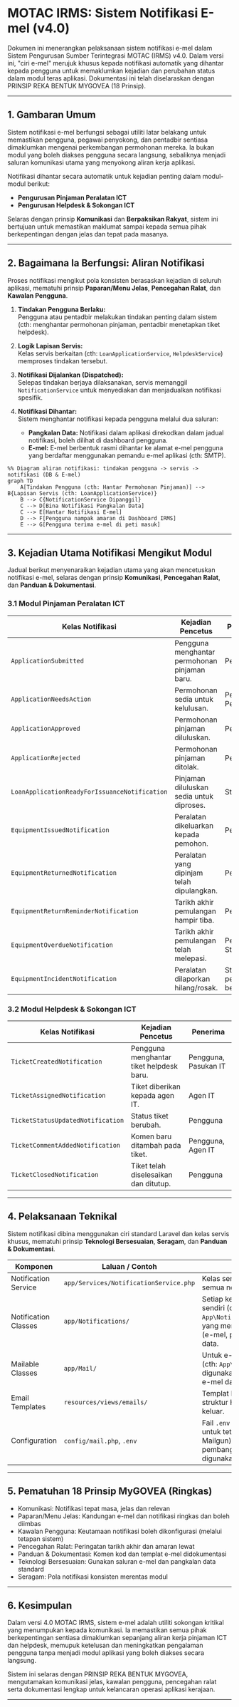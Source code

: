 # MOTAC IRMS: Sistem Notifikasi E-mel (v4.0)

Dokumen ini menerangkan pelaksanaan sistem notifikasi e-mel dalam Sistem Pengurusan Sumber Terintegrasi MOTAC (IRMS) v4.0. Dalam versi ini, "ciri e-mel" merujuk khusus kepada notifikasi automatik yang dihantar kepada pengguna untuk memaklumkan kejadian dan perubahan status dalam modul teras aplikasi. Dokumentasi ini telah diselaraskan dengan PRINSIP REKA BENTUK MYGOVEA (18 Prinsip).
<!-- Komentar: Dokumen ini memberi fokus kepada prinsip Komunikasi, Paparan/Menu Jelas, Pencegahan Ralat, dan Panduan & Dokumentasi. -->

---

## 1. Gambaran Umum

Sistem notifikasi e-mel berfungsi sebagai utiliti latar belakang untuk memastikan pengguna, pegawai penyokong, dan pentadbir sentiasa dimaklumkan mengenai perkembangan permohonan mereka. Ia bukan modul yang boleh diakses pengguna secara langsung, sebaliknya menjadi saluran komunikasi utama yang menyokong aliran kerja aplikasi.

Notifikasi dihantar secara automatik untuk kejadian penting dalam modul-modul berikut:

- **Pengurusan Pinjaman Peralatan ICT**
- **Pengurusan Helpdesk & Sokongan ICT**

Selaras dengan prinsip **Komunikasi** dan **Berpaksikan Rakyat**, sistem ini bertujuan untuk memastikan maklumat sampai kepada semua pihak berkepentingan dengan jelas dan tepat pada masanya.

---

## 2. Bagaimana Ia Berfungsi: Aliran Notifikasi

Proses notifikasi mengikut pola konsisten berasaskan kejadian di seluruh aplikasi, mematuhi prinsip **Paparan/Menu Jelas**, **Pencegahan Ralat**, dan **Kawalan Pengguna**.

1. **Tindakan Pengguna Berlaku:**  
   Pengguna atau pentadbir melakukan tindakan penting dalam sistem (cth: menghantar permohonan pinjaman, pentadbir menetapkan tiket helpdesk).

2. **Logik Lapisan Servis:**  
   Kelas servis berkaitan (cth: `LoanApplicationService`, `HelpdeskService`) memproses tindakan tersebut.

3. **Notifikasi Dijalankan (Dispatched):**  
   Selepas tindakan berjaya dilaksanakan, servis memanggil `NotificationService` untuk menyediakan dan menjadualkan notifikasi spesifik.

4. **Notifikasi Dihantar:**  
   Sistem menghantar notifikasi kepada pengguna melalui dua saluran:
   - **Pangkalan Data:** Notifikasi dalam aplikasi direkodkan dalam jadual notifikasi, boleh dilihat di dashboard pengguna.
   - **E-mel:** E-mel berbentuk rasmi dihantar ke alamat e-mel pengguna yang berdaftar menggunakan pemandu e-mel aplikasi (cth: SMTP).

```mermaid
%% Diagram aliran notifikasi: tindakan pengguna -> servis -> notifikasi (DB & E-mel)
graph TD
    A[Tindakan Pengguna (cth: Hantar Permohonan Pinjaman)] --> B{Lapisan Servis (cth: LoanApplicationService)}
    B --> C{NotificationService Dipanggil}
    C --> D[Bina Notifikasi Pangkalan Data]
    C --> E[Hantar Notifikasi E-mel]
    D --> F[Pengguna nampak amaran di Dashboard IRMS]
    E --> G[Pengguna terima e-mel di peti masuk]
```

---

## 3. Kejadian Utama Notifikasi Mengikut Modul

Jadual berikut menyenaraikan kejadian utama yang akan mencetuskan notifikasi e-mel, selaras dengan prinsip **Komunikasi**, **Pencegahan Ralat**, dan **Panduan & Dokumentasi**.

### 3.1 Modul Pinjaman Peralatan ICT

| Kelas Notifikasi                              | Kejadian Pencetus                              | Penerima              |
|----------------------------------------------- |----------------------------------------------- |-----------------------|
| `ApplicationSubmitted`                        | Pengguna menghantar permohonan pinjaman baru.  | Pemohon               |
| `ApplicationNeedsAction`                      | Permohonan sedia untuk kelulusan.              | Pegawai Penyokong     |
| `ApplicationApproved`                         | Permohonan pinjaman diluluskan.                | Pemohon               |
| `ApplicationRejected`                         | Permohonan pinjaman ditolak.                   | Pemohon               |
| `LoanApplicationReadyForIssuanceNotification` | Pinjaman diluluskan sedia untuk diproses.      | Staf BPM              |
| `EquipmentIssuedNotification`                 | Peralatan dikeluarkan kepada pemohon.          | Pemohon               |
| `EquipmentReturnedNotification`               | Peralatan yang dipinjam telah dipulangkan.     | Pemohon               |
| `EquipmentReturnReminderNotification`         | Tarikh akhir pemulangan hampir tiba.           | Pemohon               |
| `EquipmentOverdueNotification`                | Tarikh akhir pemulangan telah melepasi.        | Pemohon, Staf BPM     |
| `EquipmentIncidentNotification`               | Peralatan dilaporkan hilang/rosak.             | Staf BPM, pegawai berkaitan |

### 3.2 Modul Helpdesk & Sokongan ICT

| Kelas Notifikasi                  | Kejadian Pencetus                              | Penerima                |
|-----------------------------------|----------------------------------------------- |------------------------|
| `TicketCreatedNotification`       | Pengguna menghantar tiket helpdesk baru.       | Pengguna, Pasukan IT   |
| `TicketAssignedNotification`      | Tiket diberikan kepada agen IT.                | Agen IT                |
| `TicketStatusUpdatedNotification` | Status tiket berubah.                          | Pengguna               |
| `TicketCommentAddedNotification`  | Komen baru ditambah pada tiket.                | Pengguna, Agen IT      |
| `TicketClosedNotification`        | Tiket telah diselesaikan dan ditutup.          | Pengguna               |

---

## 4. Pelaksanaan Teknikal

Sistem notifikasi dibina menggunakan ciri standard Laravel dan kelas servis khusus, mematuhi prinsip **Teknologi Bersesuaian**, **Seragam**, dan **Panduan & Dokumentasi**.

| Komponen               | Laluan / Contoh                                    | Tujuan                                                                 |
|------------------------|----------------------------------------------------|------------------------------------------------------------------------|
| Notification Service   | `app/Services/NotificationService.php`             | Kelas servis pusat untuk penghantaran semua notifikasi.                |
| Notification Classes   | `app/Notifications/`                               | Setiap kejadian notifikasi ada kelas sendiri (cth: `App\Notifications\ApplicationApproved`) yang menentukan saluran penghantaran (e-mel, pangkalan data) dan format data. |
| Mailable Classes       | `app/Mail/`                                        | Untuk e-mel kompleks, kelas Mailable (cth: `App\Mail\EquipmentReturnReminder`) digunakan untuk membina kandungan e-mel dan lampiran. |
| Email Templates        | `resources/views/emails/`                          | Templat Blade yang menentukan struktur HTML dan kandungan e-mel keluar. |
| Configuration          | `config/mail.php`, `.env`                          | Fail `.env` dan `config/mail.php` digunakan untuk tetapan pemandu e-mel (SMTP, Mailgun) dan kelayakan. Untuk pembangunan, Mailtrap biasanya digunakan. |

---

## 5. Pematuhan 18 Prinsip MyGOVEA (Ringkas)

- Komunikasi: Notifikasi tepat masa, jelas dan relevan
- Paparan/Menu Jelas: Kandungan e-mel dan notifikasi ringkas dan boleh diimbas
- Kawalan Pengguna: Keutamaan notifikasi boleh dikonfigurasi (melalui tetapan sistem)
- Pencegahan Ralat: Peringatan tarikh akhir dan amaran lewat
- Panduan & Dokumentasi: Komen kod dan templat e-mel didokumentasi
- Teknologi Bersesuaian: Gunakan saluran e-mel dan pangkalan data standard
- Seragam: Pola notifikasi konsisten merentas modul

---

## 6. Kesimpulan

Dalam versi 4.0 MOTAC IRMS, sistem e-mel adalah utiliti sokongan kritikal yang menumpukan kepada komunikasi. Ia memastikan semua pihak berkepentingan sentiasa dimaklumkan sepanjang aliran kerja pinjaman ICT dan helpdesk, memupuk ketelusan dan meningkatkan pengalaman pengguna tanpa menjadi modul aplikasi yang boleh diakses secara langsung.

Sistem ini selaras dengan PRINSIP REKA BENTUK MYGOVEA, mengutamakan komunikasi jelas, kawalan pengguna, pencegahan ralat serta dokumentasi lengkap untuk kelancaran operasi aplikasi kerajaan.

---
